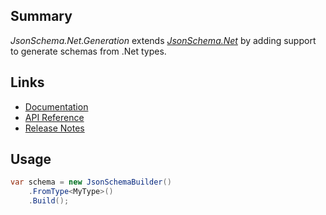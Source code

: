 ## Summary

_JsonSchema.Net.Generation_ extends [_JsonSchema.Net_](https://www.nuget.org/packages/JsonSchema.Net) by adding support to generate schemas from .Net types.

## Links

- [Documentation](https://docs.json-everything.net/schema/schemagen/schema-generation/)
- [API Reference](https://docs.json-everything.net/api/JsonSchema.Net.Generation/JsonSchemaBuilderExtensions/)
- [Release Notes](https://docs.json-everything.net/rn-json-schema-generation/)

## Usage

```c#
var schema = new JsonSchemaBuilder()
    .FromType<MyType>()
    .Build();
```